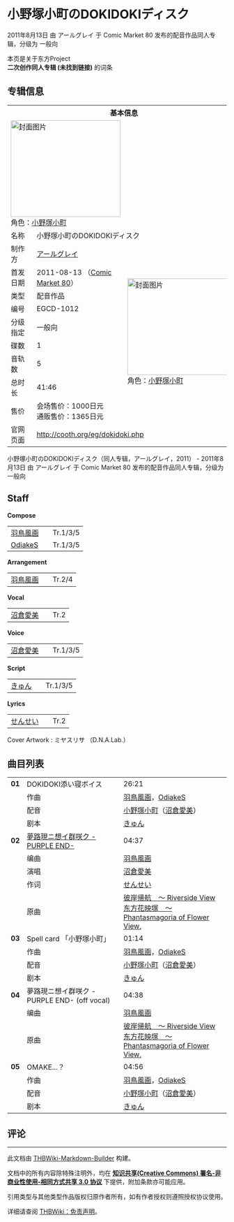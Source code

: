 # 小野塚小町のDOKIDOKIディスク

<!-- source html: G:\repos\THBWiki-Markdown-Builder\THBWikiMarkdown\Temp\main\a\ab\ns0%3A%E5%B0%8F%E9%87%8E%E5%A1%9A%E5%B0%8F%E7%94%BA%E3%81%AEDOKIDOKI%E3%83%87%E3%82%A3%E3%82%B9%E3%82%AF.html -->

2011年8月13日 由 アールグレイ 于 Comic Market 80 发布的配音作品同人专辑，分级为 一般向

本页是关于东方Project  
 **二次创作同人专辑 (未找到链接)** 的词条

## 专辑信息

<table><tbody><tr><th colspan="3">基本信息</th></tr><tr><td class="cover-artwork-mobile" colspan="2"><a href="./文件-小野塚小町のDOKIDOKIディスク封面.jpg.md" class="image" title="封面图片"><img alt="封面图片" src="https://upload.thwiki.cc/thumb/0/04/%E5%B0%8F%E9%87%8E%E5%A1%9A%E5%B0%8F%E7%94%BA%E3%81%AEDOKIDOKI%E3%83%87%E3%82%A3%E3%82%B9%E3%82%AF%E5%B0%81%E9%9D%A2.jpg/252px-%E5%B0%8F%E9%87%8E%E5%A1%9A%E5%B0%8F%E7%94%BA%E3%81%AEDOKIDOKI%E3%83%87%E3%82%A3%E3%82%B9%E3%82%AF%E5%B0%81%E9%9D%A2.jpg" decoding="async" loading="lazy" width="252" height="221" srcset="https://upload.thwiki.cc/thumb/0/04/%E5%B0%8F%E9%87%8E%E5%A1%9A%E5%B0%8F%E7%94%BA%E3%81%AEDOKIDOKI%E3%83%87%E3%82%A3%E3%82%B9%E3%82%AF%E5%B0%81%E9%9D%A2.jpg/378px-%E5%B0%8F%E9%87%8E%E5%A1%9A%E5%B0%8F%E7%94%BA%E3%81%AEDOKIDOKI%E3%83%87%E3%82%A3%E3%82%B9%E3%82%AF%E5%B0%81%E9%9D%A2.jpg 1.5x, https://upload.thwiki.cc/thumb/0/04/%E5%B0%8F%E9%87%8E%E5%A1%9A%E5%B0%8F%E7%94%BA%E3%81%AEDOKIDOKI%E3%83%87%E3%82%A3%E3%82%B9%E3%82%AF%E5%B0%81%E9%9D%A2.jpg/504px-%E5%B0%8F%E9%87%8E%E5%A1%9A%E5%B0%8F%E7%94%BA%E3%81%AEDOKIDOKI%E3%83%87%E3%82%A3%E3%82%B9%E3%82%AF%E5%B0%81%E9%9D%A2.jpg 2x" data-file-width="3220" data-file-height="2826"></a><div class="cover-char">角色：<a href="./小野塚小町.md" title="小野塚小町">小野塚小町</a></div></td>
</tr><tr><td class="label">名称</td><td colspan="2"> 小野塚小町のDOKIDOKIディスク </td></tr><tr><td class="label">制作方</td><td><a href="./アールグレイ.md" title="アールグレイ">アールグレイ</a></td><td class="cover-artwork" rowspan="9" style="min-width:252px;"><a href="./文件-小野塚小町のDOKIDOKIディスク封面.jpg.md" class="image" title="封面图片"><img alt="封面图片" src="https://upload.thwiki.cc/thumb/0/04/%E5%B0%8F%E9%87%8E%E5%A1%9A%E5%B0%8F%E7%94%BA%E3%81%AEDOKIDOKI%E3%83%87%E3%82%A3%E3%82%B9%E3%82%AF%E5%B0%81%E9%9D%A2.jpg/252px-%E5%B0%8F%E9%87%8E%E5%A1%9A%E5%B0%8F%E7%94%BA%E3%81%AEDOKIDOKI%E3%83%87%E3%82%A3%E3%82%B9%E3%82%AF%E5%B0%81%E9%9D%A2.jpg" decoding="async" loading="lazy" width="252" height="221" srcset="https://upload.thwiki.cc/thumb/0/04/%E5%B0%8F%E9%87%8E%E5%A1%9A%E5%B0%8F%E7%94%BA%E3%81%AEDOKIDOKI%E3%83%87%E3%82%A3%E3%82%B9%E3%82%AF%E5%B0%81%E9%9D%A2.jpg/378px-%E5%B0%8F%E9%87%8E%E5%A1%9A%E5%B0%8F%E7%94%BA%E3%81%AEDOKIDOKI%E3%83%87%E3%82%A3%E3%82%B9%E3%82%AF%E5%B0%81%E9%9D%A2.jpg 1.5x, https://upload.thwiki.cc/thumb/0/04/%E5%B0%8F%E9%87%8E%E5%A1%9A%E5%B0%8F%E7%94%BA%E3%81%AEDOKIDOKI%E3%83%87%E3%82%A3%E3%82%B9%E3%82%AF%E5%B0%81%E9%9D%A2.jpg/504px-%E5%B0%8F%E9%87%8E%E5%A1%9A%E5%B0%8F%E7%94%BA%E3%81%AEDOKIDOKI%E3%83%87%E3%82%A3%E3%82%B9%E3%82%AF%E5%B0%81%E9%9D%A2.jpg 2x" data-file-width="3220" data-file-height="2826"></a><div class="cover-char">角色：<a href="./小野塚小町.md" title="小野塚小町">小野塚小町</a></div></td>
</tr><tr><td class="label">首发日期</td><td>2011-08-13&#160;（<a href="/展会作品列表?e=Comic+Market%2380">Comic Market 80</a>）</td></tr><tr><td class="label">类型</td><td>配音作品</td></tr><tr><td class="label">编号</td><td>EGCD-1012</td></tr><tr><td class="label">分级指定</td><td>一般向</td></tr><tr><td class="label">碟数</td><td>1</td></tr><tr><td class="label">音轨数</td><td>5</td></tr><tr><td class="label">总时长</td><td>41:46</td></tr><tr><td class="label">售价</td><td>会场售价：1000日元<br>通贩售价：1365日元</td></tr>
<tr><td class="label">官网页面</td><td colspan="2"><a rel="nofollow" class="external free" href="http://cooth.org/eg/dokidoki.php">http://cooth.org/eg/dokidoki.php</a></td></tr></tbody></table>

小野塚小町のDOKIDOKIディスク（同人专辑，アールグレイ，2011） - 2011年8月13日 由 アールグレイ 于 Comic Market 80 发布的配音作品同人专辑，分级为 一般向

## Staff
  
 **Compose**   

<table><tbody><tr><td><a href="./羽鳥風画.md" title="羽鳥風画">羽鳥風画</a></td><td></td><td>Tr.1/3/5</td></tr><tr><td><a href="./OdiakeS.md" title="OdiakeS">OdiakeS</a></td><td></td><td>Tr.1/3/5</td></tr></tbody></table>

  
 **Arrangement**   

<table><tbody><tr><td><a href="./羽鳥風画.md" title="羽鳥風画">羽鳥風画</a></td><td></td><td>Tr.2/4</td></tr></tbody></table>

  
 **Vocal**   

<table><tbody><tr><td><a href="/index.php?title=%E6%B2%BC%E5%80%89%E6%84%9B%E7%BE%8E&amp;action=edit&amp;redlink=1" class="new" title="沼倉愛美（页面不存在）">沼倉愛美</a></td><td></td><td>Tr.2</td></tr></tbody></table>

  
 **Voice**   

<table><tbody><tr><td><a href="/index.php?title=%E6%B2%BC%E5%80%89%E6%84%9B%E7%BE%8E&amp;action=edit&amp;redlink=1" class="new" title="沼倉愛美（页面不存在）">沼倉愛美</a></td><td></td><td>Tr.1/3/5</td></tr></tbody></table>

  
 **Script**   

<table><tbody><tr><td><a href="/index.php?title=%E3%81%8D%E3%82%85%E3%82%93&amp;action=edit&amp;redlink=1" class="new" title="きゅん（页面不存在）">きゅん</a></td><td></td><td>Tr.1/3/5</td></tr></tbody></table>

  
 **Lyrics**   

<table><tbody><tr><td><a href="/index.php?title=%E3%81%9B%E3%82%93%E3%81%9B%E3%81%84&amp;action=edit&amp;redlink=1" class="new" title="せんせい（页面不存在）">せんせい</a></td><td></td><td>Tr.2</td></tr></tbody></table>


Cover Artwork
: ミヤスリサ （D.N.A.Lab.）


## 曲目列表

<table><tbody><tr><td id="1" class="infoG"><b>01</b></td><td id="DOKIDOKI添い寝ボイス" colspan="2" class="title">DOKIDOKI添い寝ボイス<span class="thcsearchlinks"><a rel="nofollow" class="external text" href="https://cd.thwiki.cc?arrange=羽鳥風画，OdiakeS&amp;dub=沼倉愛美&amp;script=きゅん&amp;fromwiki=小野塚小町のDOKIDOKIディスク"><span title="搜索相似同人曲"></span></a></span></td><td class="time">26:21</td></tr><tr><td class="left"></td><td class="label">作曲</td><td class="text" colspan="2"><a href="./羽鳥風画.md" title="羽鳥風画">羽鳥風画</a>，<a href="./OdiakeS.md" title="OdiakeS">OdiakeS</a><span class="thcsearchlinks"><a rel="nofollow" class="external text" href="https://cd.thwiki.cc?arrange=，羽鳥風画，OdiakeS&amp;fromwiki=小野塚小町のDOKIDOKIディスク"><span></span></a></span></td></tr><tr><td class="left"></td><td class="label">配音</td><td class="text" colspan="2"><a href="./小野塚小町.md" title="小野塚小町">小野塚小町</a>（<a href="/index.php?title=%E6%B2%BC%E5%80%89%E6%84%9B%E7%BE%8E&amp;action=edit&amp;redlink=1" class="new" title="沼倉愛美（页面不存在）">沼倉愛美</a>）<span class="thcsearchlinks"><a rel="nofollow" class="external text" href="https://cd.thwiki.cc?dub=沼倉愛美&amp;fromwiki=小野塚小町のDOKIDOKIディスク"><span></span></a></span></td></tr><tr><td class="left"></td><td class="label">剧本</td><td class="text" colspan="2"><a href="/index.php?title=%E3%81%8D%E3%82%85%E3%82%93&amp;action=edit&amp;redlink=1" class="new" title="きゅん（页面不存在）">きゅん</a><span class="thcsearchlinks"><a rel="nofollow" class="external text" href="https://cd.thwiki.cc?script=きゅん&amp;fromwiki=小野塚小町のDOKIDOKIディスク"><span></span></a></span></td></tr>
<tr><td id="2" class="infoRD"><b>02</b></td><td id="夢路現ニ想イ群咲ク_-PURPLE_END-" colspan="2" class="title"><span class="new" title="（歌词页面不存在）"><a href="/index.php?title=%E6%AD%8C%E8%AF%8D:%E5%A4%A2%E8%B7%AF%E7%8F%BE%E3%83%8B%E6%83%B3%E3%82%A4%E7%BE%A4%E5%92%B2%E3%82%AF_-PURPLE_END-&amp;boilerplate=模板:页面模板/曲目歌词&amp;action=edit">夢路現ニ想イ群咲ク -PURPLE END-</a></span><span class="thcsearchlinks"><a rel="nofollow" class="external text" href="https://cd.thwiki.cc?arrange=羽鳥風画&amp;vocal=沼倉愛美&amp;lyric=せんせい&amp;ogmusic=彼岸帰航　～ Riverside View&amp;fromwiki=小野塚小町のDOKIDOKIディスク"><span title="搜索相似同人曲"></span></a></span></td><td class="time">04:37</td></tr><tr><td class="left"></td><td class="label">编曲</td><td class="text" colspan="2"><a href="./羽鳥風画.md" title="羽鳥風画">羽鳥風画</a><span class="thcsearchlinks"><a rel="nofollow" class="external text" href="https://cd.thwiki.cc?arrange=，羽鳥風画&amp;fromwiki=小野塚小町のDOKIDOKIディスク"><span></span></a></span></td></tr><tr><td class="left"></td><td class="label">演唱</td><td class="text" colspan="2"><a href="/index.php?title=%E6%B2%BC%E5%80%89%E6%84%9B%E7%BE%8E&amp;action=edit&amp;redlink=1" class="new" title="沼倉愛美（页面不存在）">沼倉愛美</a><span class="thcsearchlinks"><a rel="nofollow" class="external text" href="https://cd.thwiki.cc?vocal=沼倉愛美&amp;fromwiki=小野塚小町のDOKIDOKIディスク"><span></span></a></span></td></tr><tr><td class="left"></td><td class="label">作词</td><td class="text" colspan="2"><a href="/index.php?title=%E3%81%9B%E3%82%93%E3%81%9B%E3%81%84&amp;action=edit&amp;redlink=1" class="new" title="せんせい（页面不存在）">せんせい</a><span class="thcsearchlinks"><a rel="nofollow" class="external text" href="https://cd.thwiki.cc?lyric=せんせい&amp;fromwiki=小野塚小町のDOKIDOKIディスク"><span></span></a></span></td></tr><tr><td class="left"></td><td class="label">原曲</td><td class="text" colspan="2"><span class="thcsearchlinks"><a rel="nofollow" class="external text" href="https://cd.thwiki.cc?ogmusic=彼岸帰航　～ Riverside View&amp;fromwiki=小野塚小町のDOKIDOKIディスク"><span></span></a></span><div class="ogmusic"><a href="./彼岸帰航_～_Riverside_View.md" class="mw-redirect" title="彼岸帰航 ～ Riverside View">彼岸帰航　～ Riverside View</a></div><div class="source"><a href="./东方花映塚_～_Phantasmagoria_of_Flower_View..md" class="mw-redirect" title="东方花映塚 ～ Phantasmagoria of Flower View.">东方花映塚　～ Phantasmagoria of Flower View.</a></div></td></tr>
<tr><td id="3" class="infoG"><b>03</b></td><td id="Spell_card_「小野塚小町」" colspan="2" class="title">Spell card 「小野塚小町」<span class="thcsearchlinks"><a rel="nofollow" class="external text" href="https://cd.thwiki.cc?arrange=羽鳥風画，OdiakeS&amp;dub=沼倉愛美&amp;script=きゅん&amp;fromwiki=小野塚小町のDOKIDOKIディスク"><span title="搜索相似同人曲"></span></a></span></td><td class="time">01:14</td></tr><tr><td class="left"></td><td class="label">作曲</td><td class="text" colspan="2"><a href="./羽鳥風画.md" title="羽鳥風画">羽鳥風画</a>，<a href="./OdiakeS.md" title="OdiakeS">OdiakeS</a><span class="thcsearchlinks"><a rel="nofollow" class="external text" href="https://cd.thwiki.cc?arrange=，羽鳥風画，OdiakeS&amp;fromwiki=小野塚小町のDOKIDOKIディスク"><span></span></a></span></td></tr><tr><td class="left"></td><td class="label">配音</td><td class="text" colspan="2"><a href="./小野塚小町.md" title="小野塚小町">小野塚小町</a>（<a href="/index.php?title=%E6%B2%BC%E5%80%89%E6%84%9B%E7%BE%8E&amp;action=edit&amp;redlink=1" class="new" title="沼倉愛美（页面不存在）">沼倉愛美</a>）<span class="thcsearchlinks"><a rel="nofollow" class="external text" href="https://cd.thwiki.cc?dub=沼倉愛美&amp;fromwiki=小野塚小町のDOKIDOKIディスク"><span></span></a></span></td></tr><tr><td class="left"></td><td class="label">剧本</td><td class="text" colspan="2"><a href="/index.php?title=%E3%81%8D%E3%82%85%E3%82%93&amp;action=edit&amp;redlink=1" class="new" title="きゅん（页面不存在）">きゅん</a><span class="thcsearchlinks"><a rel="nofollow" class="external text" href="https://cd.thwiki.cc?script=きゅん&amp;fromwiki=小野塚小町のDOKIDOKIディスク"><span></span></a></span></td></tr>
<tr><td id="4" class="infoYD"><b>04</b></td><td id="夢路現ニ想イ群咲ク_-PURPLE_END-_(off_vocal)" colspan="2" class="title">夢路現ニ想イ群咲ク -PURPLE END- (off vocal)<span class="thcsearchlinks"><a rel="nofollow" class="external text" href="https://cd.thwiki.cc?arrange=羽鳥風画&amp;ogmusic=彼岸帰航　～ Riverside View&amp;fromwiki=小野塚小町のDOKIDOKIディスク"><span title="搜索相似同人曲"></span></a></span></td><td class="time">04:38</td></tr><tr><td class="left"></td><td class="label">编曲</td><td class="text" colspan="2"><a href="./羽鳥風画.md" title="羽鳥風画">羽鳥風画</a><span class="thcsearchlinks"><a rel="nofollow" class="external text" href="https://cd.thwiki.cc?arrange=，羽鳥風画&amp;fromwiki=小野塚小町のDOKIDOKIディスク"><span></span></a></span></td></tr><tr><td class="left"></td><td class="label">原曲</td><td class="text" colspan="2"><span class="thcsearchlinks"><a rel="nofollow" class="external text" href="https://cd.thwiki.cc?ogmusic=彼岸帰航　～ Riverside View&amp;fromwiki=小野塚小町のDOKIDOKIディスク"><span></span></a></span><div class="ogmusic"><a href="./彼岸帰航_～_Riverside_View.md" class="mw-redirect" title="彼岸帰航 ～ Riverside View">彼岸帰航　～ Riverside View</a></div><div class="source"><a href="./东方花映塚_～_Phantasmagoria_of_Flower_View..md" class="mw-redirect" title="东方花映塚 ～ Phantasmagoria of Flower View.">东方花映塚　～ Phantasmagoria of Flower View.</a></div></td></tr>
<tr><td id="5" class="infoG"><b>05</b></td><td id="OMAKE...？" colspan="2" class="title">OMAKE...？<span class="thcsearchlinks"><a rel="nofollow" class="external text" href="https://cd.thwiki.cc?arrange=羽鳥風画，OdiakeS&amp;dub=沼倉愛美&amp;script=きゅん&amp;fromwiki=小野塚小町のDOKIDOKIディスク"><span title="搜索相似同人曲"></span></a></span></td><td class="time">04:56</td></tr><tr><td class="left"></td><td class="label">作曲</td><td class="text" colspan="2"><a href="./羽鳥風画.md" title="羽鳥風画">羽鳥風画</a>，<a href="./OdiakeS.md" title="OdiakeS">OdiakeS</a><span class="thcsearchlinks"><a rel="nofollow" class="external text" href="https://cd.thwiki.cc?arrange=，羽鳥風画，OdiakeS&amp;fromwiki=小野塚小町のDOKIDOKIディスク"><span></span></a></span></td></tr><tr><td class="left"></td><td class="label">配音</td><td class="text" colspan="2"><a href="./小野塚小町.md" title="小野塚小町">小野塚小町</a>（<a href="/index.php?title=%E6%B2%BC%E5%80%89%E6%84%9B%E7%BE%8E&amp;action=edit&amp;redlink=1" class="new" title="沼倉愛美（页面不存在）">沼倉愛美</a>）<span class="thcsearchlinks"><a rel="nofollow" class="external text" href="https://cd.thwiki.cc?dub=沼倉愛美&amp;fromwiki=小野塚小町のDOKIDOKIディスク"><span></span></a></span></td></tr><tr><td class="left"></td><td class="label">剧本</td><td class="text" colspan="2"><a href="/index.php?title=%E3%81%8D%E3%82%85%E3%82%93&amp;action=edit&amp;redlink=1" class="new" title="きゅん（页面不存在）">きゅん</a><span class="thcsearchlinks"><a rel="nofollow" class="external text" href="https://cd.thwiki.cc?script=きゅん&amp;fromwiki=小野塚小町のDOKIDOKIディスク"><span></span></a></span></td></tr></tbody></table>



## 评论




---

此文档由 [THBWiki-Markdown-Builder](https://github.com/Delsin-Yu/THBWiki-Markdown-Builder) 构建。

文档中的所有内容除特殊注明外，均在 [**知识共享(Creative Commons) 署名-非商业性使用-相同方式共享 3.0 协议**](https://creativecommons.org/licenses/by-sa/3.0/deed.zh-hans) 下提供，附加条款亦可能应用。

引用类型与其他类型作品版权归原作者所有，如有作者授权则遵照授权协议使用。

详细请查阅 [THBWiki：免责声明](https://thbwiki.cc/THBWiki:%E5%85%8D%E8%B4%A3%E5%A3%B0%E6%98%8E)。

